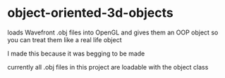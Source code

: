 # object-oriented-3d-objects

loads Wavefront .obj files into OpenGL and gives them an OOP object so you can treat them like a real life object

I made this because it was begging to be made

currently all .obj files in this project are loadable with the object class

